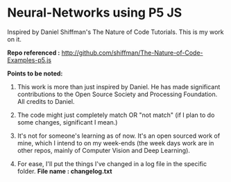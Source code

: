 # Neural-Networks using P5 JS
Inspired by Daniel Shiffman's The Nature of Code Tutorials. This is my work on it.  

**Repo referenced :** http://github.com/shiffman/The-Nature-of-Code-Examples-p5.js

**Points to be noted:**

1) This work is more than just inspired by Daniel. He has made significant contributions to the Open Source Society and Processing Foundation. All credits to Daniel. 

2) The code might just completely match OR "not match" (if I plan to do some changes, significant I mean.) 

3) It's not for someone's learning as of now. It's an open sourced work of mine, which I intend to on my week-ends (the week days work are in other repos, mainly of Computer Vision and Deep Learning). 

4) For ease, I'll put the things I've changed in a log file in the specific folder. **File name : changelog.txt**
